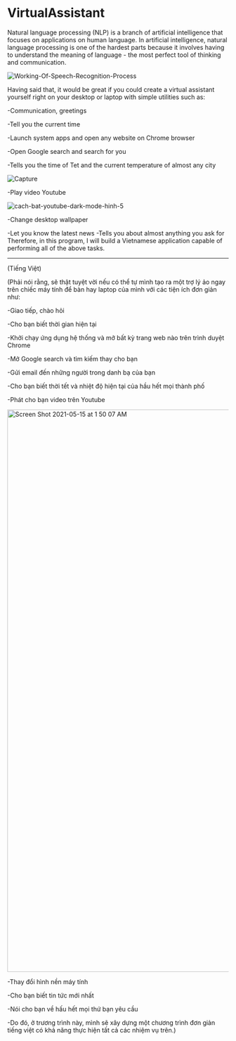 # VirtualAssistant

Natural language processing (NLP) is a branch of artificial intelligence that focuses on applications on human language. In artificial intelligence, natural language processing is one of the hardest parts because it involves having to understand the meaning of language - the most perfect tool of thinking and communication.

![Working-Of-Speech-Recognition-Process](https://user-images.githubusercontent.com/81319640/118314501-6ef30a00-b51e-11eb-961f-0197461463b4.png)


Having said that, it would be great if you could create a virtual assistant yourself right on your desktop or laptop with simple utilities such as:

-Communication, greetings

-Tell you the current time

-Launch system apps and open any website on Chrome browser

-Open Google search and search for you

-Tells you the time of Tet and the current temperature of almost any city


![Capture](https://user-images.githubusercontent.com/81319640/118314594-8c27d880-b51e-11eb-9138-6e11996fb593.png)


-Play video Youtube


![cach-bat-youtube-dark-mode-hinh-5](https://user-images.githubusercontent.com/81319640/118315759-1b81bb80-b520-11eb-92d4-e2d2aa293bc0.png)




-Change desktop wallpaper


-Let you know the latest news
-Tells you about almost anything you ask for
Therefore, in this program, I will build a Vietnamese application capable of performing all of the above tasks.

-------------------------------------------------------------------------------------------------------------------------------------------------------------
(Tiếng  Việt)

(Phải nói rằng, sẽ thật tuyệt vời nếu có thể tự mình tạo ra một trợ lý ảo ngay trên chiếc máy tính để bàn hay laptop của mình với các tiện ích đơn giản như:

-Giao tiếp, chào hỏi

-Cho bạn biết thời gian hiện tại

-Khởi chạy ứng dụng hệ thống và mở bất kỳ trang web nào trên trình duyệt Chrome

-Mở Google search và tìm kiếm thay cho bạn

-Gửi email đến những người trong danh bạ của bạn

-Cho bạn biết thời tết và nhiệt độ hiện tại của hầu hết mọi thành phố

-Phát cho bạn video trên Youtube

<img width="1280" alt="Screen Shot 2021-05-15 at 1 50 07 AM" src="https://user-images.githubusercontent.com/81319640/118315815-318f7c00-b520-11eb-93d9-8084a0767d7a.png">


-Thay đổi hình nền máy tính

-Cho bạn biết tin tức mới nhất

-Nói cho bạn về hấu hết mọi thứ bạn yêu cầu

-Do đó, ở trương trình này, mình sẽ xây dựng một chương trình đơn giản tiếng việt có khả năng thực hiện tất cả các nhiệm vụ trên.)
